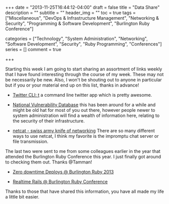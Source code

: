 +++
date = "2013-11-25T16:44:12-04:00"
draft = false
title = "Data Share"
description = ""
subtitle = ""
header_img = ""
toc = true
tags = ["Miscellaneous", "DevOps & Infrastructure Management", "Networking & Security", "Programming & Software Development", "Burlington Ruby Conference"]

categories = ["Technology", "System Administration", "Networking", "Software Development", "Security", "Ruby Programming", "Conferences"]
series = []
comment = true

+++

Starting this week I am going to start sharing an assortment of links weekly that I have found interesting through the course of my week. These may not be necessarily be new. Also,
I won't be shouting out to anyone in particular but if you or your material end up on this list, thanks in advance!

<!-- more -->

* [Twitter CLI: t](https://github.com/sferik/t)
a command line twitter app which is pretty awesome.

* [National Vulnerability Database](http://nvd.nist.gov/home.cfm) this has been around for a while and might be old hat for most of you out there, however people newer to system administration will find a wealth of information here, relating to the security of their infrastructure.

* [netcat - swiss army knife of networking](http://mylinuxbook.com/linux-netcat-command/) There are so many different ways to use netcat, I think my favorite is the impromptu chat server or file transmission.


The last two were sent to me from some colleagues earlier in the year that attended the Burlington Ruby Conference this year. I just finally got around to checking them out. Thanks @Tamman!

* [Zero downtime Deploys @ Burlington Ruby 2013](http://confreaks.com/videos/2618-btvruby2013-particular-particulars-about-zero-downtime-deploys)

* [Realtime Rails @ Burlington Ruby Conference](http://confreaks.com/videos/2618-btvruby2013-particular-particulars-about-zero-downtime-deploys)


Thanks to those that have shared this information, you have all made my life a little bit easier.

